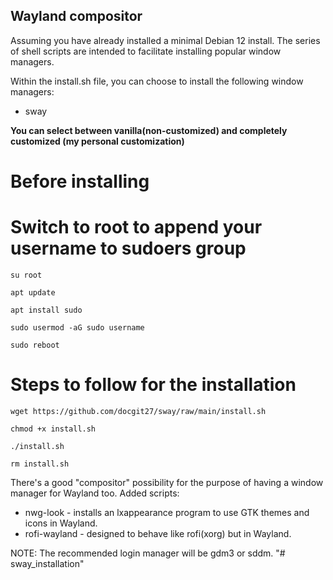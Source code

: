 
## Wayland compositor

Assuming you have already installed a minimal Debian 12 install.
The series of shell scripts are intended to facilitate installing popular window managers.

Within the install.sh file, you can choose to install the following window managers:

* sway

**You can select between vanilla(non-customized) and completely customized (my personal customization)** 

# Before installing

# Switch to root to append your username to sudoers group

``` 
su root

apt update

apt install sudo

sudo usermod -aG sudo username

sudo reboot

``` 

# Steps to follow for the installation

``` 
wget https://github.com/docgit27/sway/raw/main/install.sh

chmod +x install.sh

./install.sh

rm install.sh

```

There's a good "compositor" possibility for the purpose of having a window manager for Wayland too.
Added scripts:

* nwg-look - installs an lxappearance program to use GTK themes and icons in Wayland.
* rofi-wayland - designed to behave like rofi(xorg) but in Wayland.

NOTE:  The recommended login manager will be gdm3 or sddm.
"# sway_installation" 
